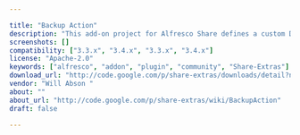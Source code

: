 ```yaml
---

title: "Backup Action"
description: "This add-on project for Alfresco Share defines a custom Document Library action which can be configured into the Document Library component of Alfresco Share, for use by site members. The custom action creates a copy of content in a \\\"Backup\\\" folder. Owner Will Abson ‌ Versions Community 3.3.x Community 3.4.x Enterprise 3.3.x Enterprise 3.4.x License Type Apache Project Page Google Code Archive - Long-term storage for Google Code Project Hosting. Download Page http://code.google.com/p/share-extras/downloads/detail?name=share-backup-action-0.1.jar Tags Share-Extras Component Type Action, Document Library Extension Points Share Action Installation JAR Products Share Web Client"
screenshots: []
compatibility: ["3.3.x", "3.4.x", "3.3.x", "3.4.x"]
license: "Apache-2.0"
keywords: ["alfresco", "addon", "plugin", "community", "Share-Extras"]
download_url: "http://code.google.com/p/share-extras/downloads/detail?name=share-backup-action-0.1.jar"
vendor: "Will Abson ‌"
about: ""
about_url: "http://code.google.com/p/share-extras/wiki/BackupAction"
draft: false

---
```

